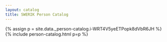 ```yaml
---
layout: catalog
title: SWERIK Person Catalog
---
```

{% assign p = site.data._person-catalog.i-WRT4V5yeETPopk8dVbR6JH %}
{% include person-catalog.html p=p %}

